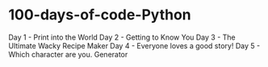 # 100-days-of-code-Python


Day 1 - Print into the World
Day 2 - Getting to Know You
Day 3 - The Ultimate Wacky Recipe Maker
Day 4 - Everyone loves a good story!
Day 5 - Which character are you. Generator
